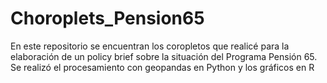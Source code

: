 # Choroplets_Pension65
En este repositorio se encuentran los coropletos que realicé para la elaboración de un policy brief sobre la situación del Programa Pensión 65. Se realizó el procesamiento con geopandas en Python y los gráficos en R
